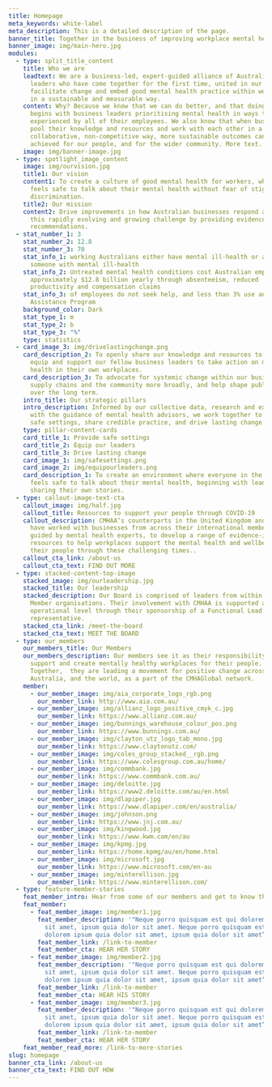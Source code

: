 ```yaml
---
title: Homepage
meta_keywords: white-label
meta_description: This is a detailed description of the page.
banner_title: Together in the business of improving workplace mental health
banner_image: img/main-hero.jpg
modules:
  - type: split_title_content
    title: Who we are
    leadtext: We are a business-led, expert-guided alliance of Australian business
      leaders who have come together for the first time, united in our focus to
      facilitate change and embed good mental health practice within workplaces
      in a sustainable and measurable way.
    content: Why? Because we know that we can do better, and that doing better
      begins with business leaders prioritising mental health in ways that are
      experienced by all of their employees. We also know that when businesses
      pool their knowledge and resources and work with each other in a
      collaborative, non-competitive way, more sustainable outcomes can be
      achieved for our people, and for the wider community. More text.
    image: img/banner-image.jpg
  - type: spotlight_image_content
    image: img/ourvision.jpg
    title1: Our vision
    content1: To create a culture of good mental health for workers, where everyone
      feels safe to talk about their mental health without fear of stigma or
      discrimination.
    title2: Our mission
    content2: Drive improvements in how Australian businesses respond and adapt to
      this rapidly evolving and growing challenge by providing evidence-based
      recommendations.
  - stat_number_1: 3
    stat_number_2: 12.8
    stat_number_3: 70
    stat_info_1: working Australians either have mental ill-health or are carers of
      someone with mental ill-health
    stat_info_2: Untreated mental health conditions cost Australian employers
      approximately $12.8 billion yearly through absenteeism, reduced
      productivity and compensation claims
    stat_info_3: of employees do not seek help, and less than 3% use an Employee
      Assistance Program
    background_color: Dark
    stat_type_1: m
    stat_type_2: b
    stat_type_3: "%"
    type: statistics
  - card_image_3: img/drivelastingchange.png
    card_description_2: To openly share our knowledge and resources to educate,
      equip and support our fellow business leaders to take action on mental
      health in their own workplaces.
    card_description_3: To advocate for systemic change within our businesses, our
      supply chains and the community more broadly, and help shape public policy
      over the long term.
    intro_title: Our strategic pillars
    intro_description: Informed by our collective data, research and experience, and
      with the guidance of mental health advisors, we work together to provide
      safe settings, share credible practice, and drive lasting change.
    type: pillar-content-cards
    card_title_1: Provide safe settings
    card_title_2: Equip our leaders
    card_title_3: Drive lasting change
    card_image_1: img/safesettings.png
    card_image_2: img/equipourleaders.png
    card_description_1: To create an environment where everyone in the workplace
      feels safe to talk about their mental health, beginning with leaders
      sharing their own stories.
  - type: callout-image-text-cta
    callout_image: img/half.jpg
    callout_title: Resources to support your people through COVID-19
    callout_description: CMHAA’s counterparts in the United Kingdom and Hong Kong
      have worked with businesses from across their international membership,
      guided by mental health experts, to develop a range of evidence-informed
      resources to help workplaces support the mental health and wellbeing of
      their people through these challenging times..
    callout_cta_link: /about-us
    callout_cta_text: FIND OUT MORE
  - type: stacked-content-top-image
    stacked_image: img/ourleadership.jpg
    stacked_title: Our leadership
    stacked_description: Our Board is comprised of leaders from within our Founding
      Member organisations. Their involvement with CMHAA is supported at an
      operational level through their sponsorship of a Functional Lead
      representative.
    stacked_cta_link: /meet-the-board
    stacked_cta_text: MEET THE BOARD
  - type: our_members
    our_members_title: Our Members
    our_members_description: Our members see it as their responsibility to protect,
      support and create mentally healthy workplaces for their people.
      Together,  they are leading a movement for positive change across
      Australia, and the world, as a part of the CMHAGlobal network.
    member:
      - our_member_image: img/aia_corporate_logo_rgb.png
        our_member_link: http://www.aia.com.au/
      - our_member_image: img/allianz_logo_positive_cmyk_c.jpg
        our_member_link: https://www.allianz.com.au/
      - our_member_image: img/bunnings_warehouse_colour_pos.png
        our_member_link: https://www.bunnings.com.au/
      - our_member_image: img/clayton_utz_logo_tab_mono.jpg
        our_member_link: https://www.claytonutz.com/
      - our_member_image: img/coles_group_stacked__rgb.png
        our_member_link: https://www.colesgroup.com.au/home/
      - our_member_image: img/commbank.jpg
        our_member_link: https://www.commbank.com.au/
      - our_member_image: img/deloitte.jpg
        our_member_link: https://www2.deloitte.com/au/en.html
      - our_member_image: img/dlapiper.jpg
        our_member_link: https://www.dlapiper.com/en/australia/
      - our_member_image: img/johnson.png
        our_member_link: https://www.jnj.com.au/
      - our_member_image: img/kingwood.jpg
        our_member_link: https://www.kwm.com/en/au
      - our_member_image: img/kpmg.jpg
        our_member_link: https://home.kpmg/au/en/home.html
      - our_member_image: img/microsoft.jpg
        our_member_link: https://www.microsoft.com/en-au
      - our_member_image: img/minterellison.jpg
        our_member_link: https://www.minterellison.com/
  - type: feature-member-stories
    feat_member_intro: Hear from some of our members and get to know their story.
    feat_member:
      - feat_member_image: img/member1.jpg
        feat_member_description: '"Neque porro quisquam est qui dolorem ipsum quia dolor
          sit amet, ipsum quia dolor sit amet. Neque porro quisquam est qui
          dolorem ipsum quia dolor sit amet, ipsum quia dolor sit amet”'
        feat_member_link: /link-to-member
        feat_member_cta: HEAR HER STORY
      - feat_member_image: img/member2.jpg
        feat_member_description: '"Neque porro quisquam est qui dolorem ipsum quia dolor
          sit amet, ipsum quia dolor sit amet. Neque porro quisquam est qui
          dolorem ipsum quia dolor sit amet, ipsum quia dolor sit amet”'
        feat_member_link: /link-to-member
        feat_member_cta: HEAR HIS STORY
      - feat_member_image: img/member3.jpg
        feat_member_description: '"Neque porro quisquam est qui dolorem ipsum quia dolor
          sit amet, ipsum quia dolor sit amet. Neque porro quisquam est qui
          dolorem ipsum quia dolor sit amet, ipsum quia dolor sit amet”'
        feat_member_link: /link-to-member
        feat_member_cta: HEAR HER STORY
    feat_member_read_more: /link-to-more-stories
slug: homepage
banner_cta_link: /about-us
banner_cta_text: FIND OUT HOW
---
```

